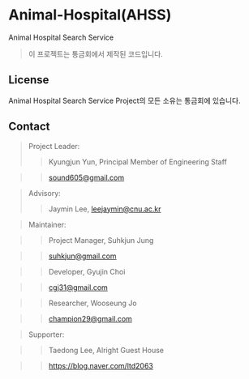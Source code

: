 # Animal-Hospital(AHSS)
Animal Hospital Search Service 

> 이 프로젝트는 통금회에서 제작된 코드입니다.

## License

Animal Hospital Search Service Project의 모든 소유는 통금회에 있습니다.

## Contact ##

> Project Leader:
>> Kyungjun Yun, Principal Member of Engineering Staff

>> sound605@gmail.com

> Advisory:
>> Jaymin Lee, leejaymin@cnu.ac.kr

> Maintainer:

>> Project Manager, Suhkjun Jung

>> suhkjun@gmail.com

>> Developer, Gyujin Choi

>> cgj31@gmail.com

>> Researcher, Wooseung Jo

>> champion29@gmail.com

> Supporter:

>> Taedong Lee, Alright Guest House

>> https://blog.naver.com/ltd2063
